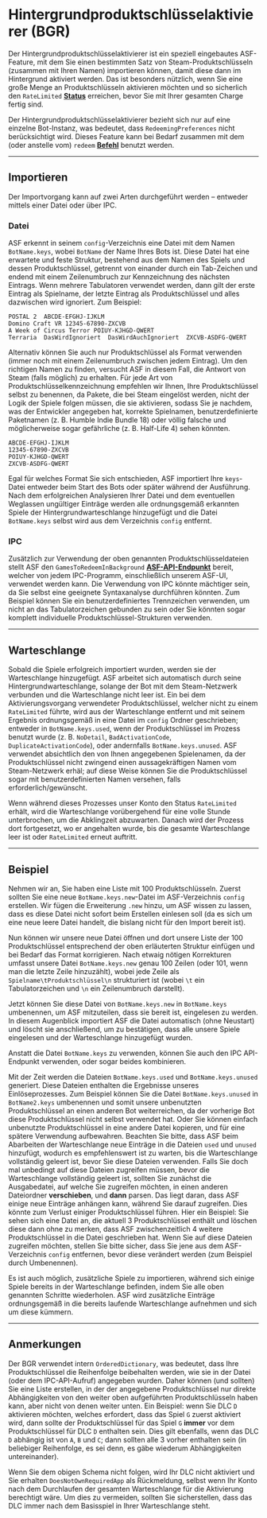 # Hintergrundproduktschlüsselaktivierer (BGR)

Der Hintergrundproduktschlüsselaktivierer ist ein speziell eingebautes ASF-Feature, mit dem Sie einen bestimmten Satz von Steam-Produktschlüsseln (zusammen mit Ihren Namen) importieren können, damit diese dann im Hintergrund aktiviert werden. Das ist besonders nützlich, wenn Sie eine große Menge an Produktschlüsseln aktivieren möchten und so sicherlich den `RateLimited` **[Status](https://github.com/JustArchiNET/ArchiSteamFarm/wiki/FAQ-de-DE#was-bedeutet-status-beim-einlösen-eines-produktschlüssels?)** erreichen, bevor Sie mit Ihrer gesamten Charge fertig sind.

Der Hintergrundproduktschlüsselaktivierer bezieht sich nur auf eine einzelne Bot-Instanz, was bedeutet, dass `RedeemingPreferences` nicht berücksichtigt wird. Dieses Feature kann bei Bedarf zusammen mit dem (oder anstelle vom) `redeem` **[Befehl](https://github.com/JustArchi/ArchiSteamFarm/wiki/Commands-de-DE)** benutzt werden.

---

## Importieren

Der Importvorgang kann auf zwei Arten durchgeführt werden – entweder mittels einer Datei oder über IPC.

### Datei

ASF erkennt in seinem `config`-Verzeichnis eine Datei mit dem Namen `BotName.keys`, wobei `BotName` der Name Ihres Bots ist. Diese Datei hat eine erwartete und feste Struktur, bestehend aus dem Namen des Spiels und dessen Produktschlüssel, getrennt von einander durch ein Tab-Zeichen und endend mit einem Zeilenumbruch zur Kennzeichnung des nächsten Eintrags. Wenn mehrere Tabulatoren verwendet werden, dann gilt der erste Eintrag als Spielname, der letzte Eintrag als Produktschlüssel und alles dazwischen wird ignoriert. Zum Beispiel:

```text
POSTAL 2  ABCDE-EFGHJ-IJKLM
Domino Craft VR 12345-67890-ZXCVB
A Week of Circus Terror POIUY-KJHGD-QWERT
Terraria  DasWirdIgnoriert  DasWirdAuchIgnoriert  ZXCVB-ASDFG-QWERT
```

Alternativ können Sie auch nur Produktschlüssel als Format verwenden (immer noch mit einem Zeilenumbruch zwischen jedem Eintrag). Um den richtigen Namen zu finden, versucht ASF in diesem Fall, die Antwort von Steam (falls möglich) zu erhalten. Für jede Art von Produktschlüsselkennzeichnung empfehlen wir Ihnen, Ihre Produktschlüssel selbst zu benennen, da Pakete, die bei Steam eingelöst werden, nicht der Logik der Spiele folgen müssen, die sie aktivieren, sodass Sie je nachdem, was der Entwickler angegeben hat, korrekte Spielnamen, benutzerdefinierte Paketnamen (z. B. Humble Indie Bundle 18) oder völlig falsche und möglicherweise sogar gefährliche (z. B. Half-Life 4) sehen könnten.

```text
ABCDE-EFGHJ-IJKLM
12345-67890-ZXCVB
POIUY-KJHGD-QWERT
ZXCVB-ASDFG-QWERT
```

Egal für welches Format Sie sich entschieden, ASF importiert Ihre `keys`-Datei entweder beim Start des Bots oder später während der Ausführung. Nach dem erfolgreichen Analysieren Ihrer Datei und dem eventuellen Weglassen ungültiger Einträge werden alle ordnungsgemäß erkannten Spiele der Hintergrundwarteschlange hinzugefügt und die Datei `BotName.keys` selbst wird aus dem Verzeichnis `config` entfernt.

### IPC

Zusätzlich zur Verwendung der oben genannten Produktschlüsseldateien stellt ASF den `GamesToRedeemInBackground` **[ASF-API-Endpunkt](https://github.com/JustArchiNET/ArchiSteamFarm/wiki/IPC-de-DE#asf-api)** bereit, welcher von jedem IPC-Programm, einschließlich unserem ASF-UI, verwendet werden kann. Die Verwendung von IPC könnte mächtiger sein, da Sie selbst eine geeignete Syntaxanalyse durchführen könnten. Zum Beispiel können Sie ein benutzerdefiniertes Trennzeichen verwenden, um nicht an das Tabulatorzeichen gebunden zu sein oder Sie könnten sogar komplett individuelle Produktschlüssel-Strukturen verwenden.

---

## Warteschlange

Sobald die Spiele erfolgreich importiert wurden, werden sie der Warteschlange hinzugefügt. ASF arbeitet sich automatisch durch seine Hintergrundwarteschlange, solange der Bot mit dem Steam-Netzwerk verbunden und die Warteschlange nicht leer ist. Ein bei dem Aktivierungsvorgang verwendeter Produktschlüssel, welcher nicht zu einem `RateLimited` führte, wird aus der Warteschlange entfernt und mit seinem Ergebnis ordnungsgemäß in eine Datei im `config` Ordner geschrieben; entweder in `BotName.keys.used`, wenn der Produktschlüssel im Prozess benutzt wurde (z. B. `NoDetail`, `BadActivationCode`, `DuplicateActivationCode`), oder andernfalls `BotName.keys.unused`. ASF verwendet absichtlich den von Ihnen angegebenen Spielenamen, da der Produktschlüssel nicht zwingend einen aussagekräftigen Namen vom Steam-Netzwerk erhäl; auf diese Weise können Sie die Produktschlüssel sogar mit benutzerdefinierten Namen versehen, falls erforderlich/gewünscht.

Wenn während dieses Prozesses unser Konto den Status `RateLimited` erhält, wird die Warteschlange vorübergehend für eine volle Stunde unterbrochen, um die Abklingzeit abzuwarten. Danach wird der Prozess dort fortgesetzt, wo er angehalten wurde, bis die gesamte Warteschlange leer ist oder `RateLimited` erneut auftritt.

---

## Beispiel

Nehmen wir an, Sie haben eine Liste mit 100 Produktschlüsseln. Zuerst sollten Sie eine neue `BotName.keys.new`-Datei im ASF-Verzeichnis `config` erstellen. Wir fügen die Erweiterung `.new` hinzu, um ASF wissen zu lassen, dass es diese Datei nicht sofort beim Erstellen einlesen soll (da es sich um eine neue leere Datei handelt, die bislang nicht für den Import bereit ist).

Nun können wir unsere neue Datei öffnen und dort unsere Liste der 100 Produktschlüssel entsprechend der oben erläuterten Struktur einfügen und bei Bedarf das Format korrigieren. Nach etwaig nötigen Korrekturen umfasst unsere Datei `BotName.keys.new` genau 100 Zeilen (oder 101, wenn man die letzte Zeile hinzuzählt), wobei jede Zeile als `Spielname\tProduktschlüssel\n` strukturiert ist (wobei `\t` ein Tabulatorzeichen und `\n` ein Zeilenumbruch darstellt).

Jetzt können Sie diese Datei von `BotName.keys.new` in `BotName.keys` umbenennen, um ASF mitzuteilen, dass sie bereit ist, eingelesen zu werden. In diesem Augenblick importiert ASF die Datei automatisch (ohne Neustart) und löscht sie anschließend, um zu bestätigen, dass alle unsere Spiele eingelesen und der Warteschlange hinzugefügt wurden.

Anstatt die Datei `BotName.keys` zu verwenden, können Sie auch den IPC API-Endpunkt verwenden, oder sogar beides kombinieren.

Mit der Zeit werden die Dateien `BotName.keys.used` und `BotName.keys.unused` generiert. Diese Dateien enthalten die Ergebnisse unseres Einlöseprozesses. Zum Beispiel können Sie die Datei `BotName.keys.unused` in `BotName2.keys` umbenennen und somit unsere unbenutzten Produktschlüssel an einen anderen Bot weiterreichen, da der vorherige Bot diese Produktschlüssel nicht selbst verwendet hat. Oder Sie können einfach unbenutzte Produktschlüssel in eine andere Datei kopieren, und für eine spätere Verwendung aufbewahren. Beachten Sie bitte, dass ASF beim Abarbeiten der Warteschlange neue Einträge in die Dateien `used` und `unused` hinzufügt, wodurch es empfehlenswert ist zu warten, bis die Warteschlange vollständig geleert ist, bevor Sie diese Dateien verwenden. Falls Sie doch mal unbedingt auf diese Dateien zugreifen müssen, bevor die Warteschlange vollständig geleert ist, sollten Sie zunächst die Ausgabedatei, auf welche Sie zugreifen möchten, in einen anderen Dateiordner **verschieben**, und **dann** parsen. Das liegt daran, dass ASF einige neue Einträge anhängen kann, während Sie darauf zugreifen. Dies könnte zum Verlust einiger Produktschlüssel führen. Hier ein Beispiel: Sie sehen sich eine Datei an, die aktuell 3 Produktschlüssel enthält und löschen diese dann ohne zu merken, dass ASF zwischenzeitlich 4 weitere Produktschlüssel in die Datei geschrieben hat. Wenn Sie auf diese Dateien zugreifen möchten, stellen Sie bitte sicher, dass Sie jene aus dem ASF-Verzeichnis `config` entfernen, bevor diese verändert werden (zum Beispiel durch Umbenennen).

Es ist auch möglich, zusätzliche Spiele zu importieren, während sich einige Spiele bereits in der Warteschlange befinden, indem Sie alle oben genannten Schritte wiederholen. ASF wird zusätzliche Einträge ordnungsgemäß in die bereits laufende Warteschlange aufnehmen und sich um diese kümmern.

---

## Anmerkungen

Der BGR verwendet intern `OrderedDictionary`, was bedeutet, dass Ihre Produktschlüssel die Reihenfolge beibehalten werden, wie sie in der Datei (oder dem IPC-API-Aufruf) angegeben wurden. Daher können (und sollten) Sie eine Liste erstellen, in der der angegebene Produktschlüssel nur direkte Abhängigkeiten von den weiter oben aufgeführten Produktschlüsseln haben kann, aber nicht von denen weiter unten. Ein Beispiel: wenn Sie DLC `D` aktivieren möchten, welches erfordert, dass das Spiel `G` zuerst aktiviert wird, dann sollte der Produktschlüssel für das Spiel `G` **immer** vor dem Produktschlüssel für DLC `D` enthalten sein. Dies gilt ebenfalls, wenn das DLC `D` abhängig ist von `A`, `B` und `C`; dann sollten alle 3 vorher enthalten sein (in beliebiger Reihenfolge, es sei denn, es gäbe wiederum Abhängigkeiten untereinander).

Wenn Sie dem obigen Schema nicht folgen, wird Ihr DLC nicht aktiviert und Sie erhalten `DoesNotOwnRequiredApp` als Rückmeldung, selbst wenn Ihr Konto nach dem Durchlaufen der gesamten Warteschlange für die Aktivierung berechtigt wäre. Um dies zu vermeiden, sollten Sie sicherstellen, dass das DLC immer nach dem Basisspiel in Ihrer Warteschlange steht.